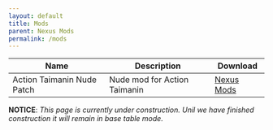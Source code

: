 ```yaml
---
layout: default
title: Mods
parent: Nexus Mods
permalink: /mods
---
```


| Name | Description | Download |
| --- | --- | --- |
| Action Taimanin Nude Patch | Nude mod for Action Taimanin | [Nexus Mods][game_id=7680] |

[game_id=7680]: https://www.nexusmods.com/mods/2?game_id=7680


**NOTICE**: *This page is currently under construction. Unil we have finished construction it will remain in base table mode.*
